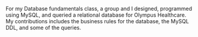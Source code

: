 For my Database fundamentals class, a group and I designed, programmed using MySQL, and queried a relational database for Olympus Healthcare. My contributions includes the business rules for the database, the MySQL DDL, and some of the queries. 

